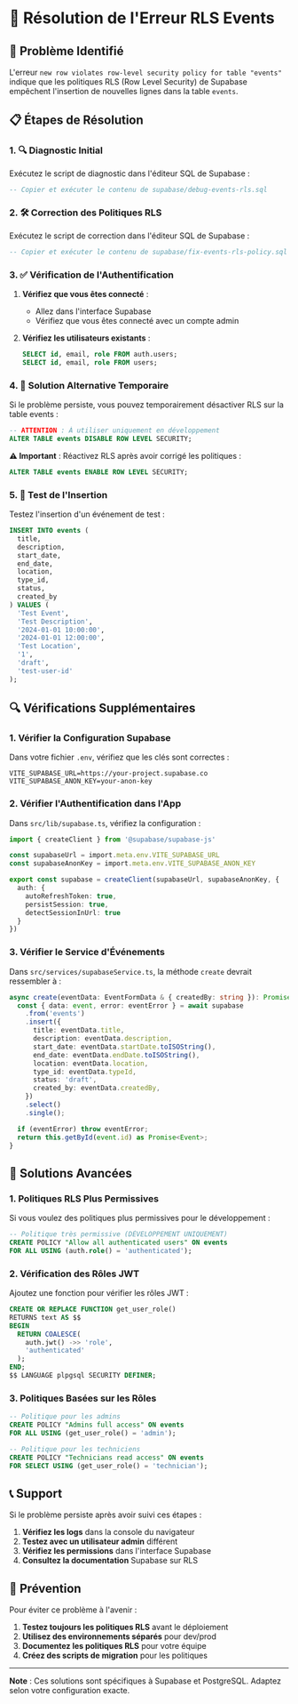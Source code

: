 # 🔧 Résolution de l'Erreur RLS Events

## 🚨 Problème Identifié

L'erreur `new row violates row-level security policy for table "events"` indique que les politiques RLS (Row Level Security) de Supabase empêchent l'insertion de nouvelles lignes dans la table `events`.

## 📋 Étapes de Résolution

### 1. 🔍 Diagnostic Initial

Exécutez le script de diagnostic dans l'éditeur SQL de Supabase :

```sql
-- Copier et exécuter le contenu de supabase/debug-events-rls.sql
```

### 2. 🛠️ Correction des Politiques RLS

Exécutez le script de correction dans l'éditeur SQL de Supabase :

```sql
-- Copier et exécuter le contenu de supabase/fix-events-rls-policy.sql
```

### 3. ✅ Vérification de l'Authentification

1. **Vérifiez que vous êtes connecté** :
   - Allez dans l'interface Supabase
   - Vérifiez que vous êtes connecté avec un compte admin

2. **Vérifiez les utilisateurs existants** :
   ```sql
   SELECT id, email, role FROM auth.users;
   SELECT id, email, role FROM users;
   ```

### 4. 🔧 Solution Alternative Temporaire

Si le problème persiste, vous pouvez temporairement désactiver RLS sur la table events :

```sql
-- ATTENTION : À utiliser uniquement en développement
ALTER TABLE events DISABLE ROW LEVEL SECURITY;
```

**⚠️ Important** : Réactivez RLS après avoir corrigé les politiques :
```sql
ALTER TABLE events ENABLE ROW LEVEL SECURITY;
```

### 5. 🧪 Test de l'Insertion

Testez l'insertion d'un événement de test :

```sql
INSERT INTO events (
  title, 
  description, 
  start_date, 
  end_date, 
  location, 
  type_id, 
  status, 
  created_by
) VALUES (
  'Test Event', 
  'Test Description', 
  '2024-01-01 10:00:00', 
  '2024-01-01 12:00:00', 
  'Test Location', 
  '1', 
  'draft', 
  'test-user-id'
);
```

## 🔍 Vérifications Supplémentaires

### 1. Vérifier la Configuration Supabase

Dans votre fichier `.env`, vérifiez que les clés sont correctes :

```env
VITE_SUPABASE_URL=https://your-project.supabase.co
VITE_SUPABASE_ANON_KEY=your-anon-key
```

### 2. Vérifier l'Authentification dans l'App

Dans `src/lib/supabase.ts`, vérifiez la configuration :

```typescript
import { createClient } from '@supabase/supabase-js'

const supabaseUrl = import.meta.env.VITE_SUPABASE_URL
const supabaseAnonKey = import.meta.env.VITE_SUPABASE_ANON_KEY

export const supabase = createClient(supabaseUrl, supabaseAnonKey, {
  auth: {
    autoRefreshToken: true,
    persistSession: true,
    detectSessionInUrl: true
  }
})
```

### 3. Vérifier le Service d'Événements

Dans `src/services/supabaseService.ts`, la méthode `create` devrait ressembler à :

```typescript
async create(eventData: EventFormData & { createdBy: string }): Promise<Event> {
  const { data: event, error: eventError } = await supabase
    .from('events')
    .insert({
      title: eventData.title,
      description: eventData.description,
      start_date: eventData.startDate.toISOString(),
      end_date: eventData.endDate.toISOString(),
      location: eventData.location,
      type_id: eventData.typeId,
      status: 'draft',
      created_by: eventData.createdBy,
    })
    .select()
    .single();

  if (eventError) throw eventError;
  return this.getById(event.id) as Promise<Event>;
}
```

## 🚀 Solutions Avancées

### 1. Politiques RLS Plus Permissives

Si vous voulez des politiques plus permissives pour le développement :

```sql
-- Politique très permissive (DÉVELOPPEMENT UNIQUEMENT)
CREATE POLICY "Allow all authenticated users" ON events 
FOR ALL USING (auth.role() = 'authenticated');
```

### 2. Vérification des Rôles JWT

Ajoutez une fonction pour vérifier les rôles JWT :

```sql
CREATE OR REPLACE FUNCTION get_user_role()
RETURNS text AS $$
BEGIN
  RETURN COALESCE(
    auth.jwt() ->> 'role',
    'authenticated'
  );
END;
$$ LANGUAGE plpgsql SECURITY DEFINER;
```

### 3. Politiques Basées sur les Rôles

```sql
-- Politique pour les admins
CREATE POLICY "Admins full access" ON events 
FOR ALL USING (get_user_role() = 'admin');

-- Politique pour les techniciens
CREATE POLICY "Technicians read access" ON events 
FOR SELECT USING (get_user_role() = 'technician');
```

## 📞 Support

Si le problème persiste après avoir suivi ces étapes :

1. **Vérifiez les logs** dans la console du navigateur
2. **Testez avec un utilisateur admin** différent
3. **Vérifiez les permissions** dans l'interface Supabase
4. **Consultez la documentation** Supabase sur RLS

## 🔄 Prévention

Pour éviter ce problème à l'avenir :

1. **Testez toujours les politiques RLS** avant le déploiement
2. **Utilisez des environnements séparés** pour dev/prod
3. **Documentez les politiques RLS** pour votre équipe
4. **Créez des scripts de migration** pour les politiques

---

**Note** : Ces solutions sont spécifiques à Supabase et PostgreSQL. Adaptez selon votre configuration exacte. 